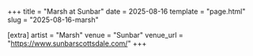 +++
title = "Marsh at Sunbar"
date = 2025-08-16
template = "page.html"
slug = "2025-08-16-marsh"

[extra]
artist = "Marsh"
venue = "Sunbar"
venue_url = "https://www.sunbarscottsdale.com/"
+++
